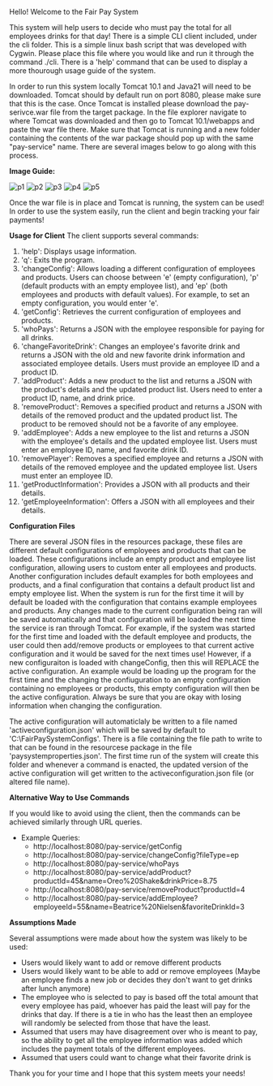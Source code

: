 Hello! Welcome to the Fair Pay System

This system will help users to decide who must pay the total for all employees drinks for that day!
There is a simple CLI client included, under the cli folder. This is a simple linux bash script that was developed with Cygwin.
Please place this file where you would like and run it through the command ./cli.
There is a 'help' command that can be used to display a more thourough usage guide of the system.

In order to run this system locally Tomcat 10.1 and Java21 will need to be downloaded. Tomcat should by default run on port 8080, please make sure that this is the case.
Once Tomcat is installed please download the pay-serivce.war file from the target package. In the file explorer navigate to where Tomcat was downloaded and then 
go to Tomcat 10.1/webapps and paste the war file there. Make sure that Tomcat is running and a new folder containing the contents of the war package should pop up with the 
same "pay-service" name. There are several images below to go along with this process.


**Image Guide:**

![p1](https://github.com/Nielsenos/bertramlabscodechallenge/assets/142841842/1c35df4e-bc70-433a-95e2-3a0aa1ee0ef9)
![p2](https://github.com/Nielsenos/bertramlabscodechallenge/assets/142841842/11723934-afc3-4b8b-a054-32da60b4184f)
![p3](https://github.com/Nielsenos/bertramlabscodechallenge/assets/142841842/daf94087-4d21-49d6-9570-209183610588)
![p4](https://github.com/Nielsenos/bertramlabscodechallenge/assets/142841842/4e100c7f-cb4c-4818-b924-40cf0358d812)
![p5](https://github.com/Nielsenos/bertramlabscodechallenge/assets/142841842/109c354f-2f5c-45ce-8ac7-6825c5b0a3f7)

Once the war file is in place and Tomcat is running, the system can be used! In order to use the system easily, run the client and begin tracking your fair payments! 

**Usage for Client**
The client supports several commands:

1) 'help': Displays usage information.
1) 'q': Exits the program.
1) 'changeConfig': Allows loading a different configuration of employees and products. Users can choose between 'e' (empty configuration), 'p' (default products with an empty employee list), and 'ep' (both employees and products with default values). For example, to set an empty configuration, you would enter 'e'.
1) 'getConfig': Retrieves the current configuration of employees and products.
1) 'whoPays': Returns a JSON with the employee responsible for paying for all drinks.
1) 'changeFavoriteDrink': Changes an employee's favorite drink and returns a JSON with the old and new favorite drink information and associated employee details. Users must provide an employee ID and a product ID.
1) 'addProduct': Adds a new product to the list and returns a JSON with the product's details and the updated product list. Users need to enter a product ID, name, and drink price.
1) 'removeProduct': Removes a specified product and returns a JSON with details of the removed product and the updated product list. The product to be removed should not be a favorite of any employee.
1) 'addEmployee': Adds a new employee to the list and returns a JSON with the employee's details and the updated employee list. Users must enter an employee ID, name, and favorite drink ID.
1) 'removePlayer': Removes a specified employee and returns a JSON with details of the removed employee and the updated employee list. Users must enter an employee ID.
1) 'getProductInformation': Provides a JSON with all products and their details.
1) 'getEmployeeInformation': Offers a JSON with all employees and their details.

**Configuration Files**

There are several JSON files in the resources package, these files are different default configurations of employees and products that can be loaded.
These configurations include an empty product and employee list configuration, allowing users to custom enter all employees and products. Another configuration
includes default examples for both employees and products, and a final configuration that contains a default product list and empty employee list. 
When the system is run for the first time it will by default be loaded with the configuration that contains example employees and products. Any changes made to the current
configuration being ran will be saved automatically and that configuration will be loaded the next time the service is ran through Tomcat. For example, if the system was started for 
the first time and loaded with the default employee and products, the user could then add/remove products or employees to that current active configuration and it would be saved for
the next times use! However, if a new configuraiton is loaded with changeConfig, then this will REPLACE the active configuration. An example would be loading up the program for the first 
time and the changing the confiuguration to an empty configuration containing no employees or products, this empty configuration will then be the active configuration. Always be sure that 
you are okay with losing information when changing the configuration.  

The active configuration will automaticlaly be written to a file named 'activeconfiguration.json' which will be saved by default to 'C:\FairPaySystemConfigs'. There is a file containing the file path to write to that can be found in the resourcese package in the file 'paysystemproperties.json'. The first time run of the system will create this folder and whenever a command is enacted, the updated version of the active configuration will get written to the activeconfiguration.json file (or altered file name).

**Alternative Way to Use Commands**

If you would like to avoid using the client, then the commands can be achieved similarly through URL queries. 
- Example Queries:
  - http://localhost:8080/pay-service/getConfig
  - http://localhost:8080/pay-service/changeConfig?fileType=ep
  - http://localhost:8080/pay-service/whoPays
  - http://localhost:8080/pay-service/addProduct?productId=45&name=Oreo%20Shake&drinkPrice=8.75
  - http://localhost:8080/pay-service/removeProduct?productId=4
  - http://localhost:8080/pay-service/addEmployee?employeeId=55&name=Beatrice%20Nielsen&favoriteDrinkId=3


**Assumptions Made**

Several assumptions were made about how the system was likely to be used:

- Users would likely want to add or remove different products
- Users would likely want to be able to add or remove employees (Maybe an employee finds a new job or decides they don't want to get drinks after lunch anymore)
- The employee who is selected to pay is based off the total amount that every employee has paid, whoever has paid the least will pay for the drinks that day. If there is a tie in who has  the least then an employee will randomly be selected from those that have  the least.
- Assumed that users may have disagreement over who is meant to pay, so the ability to get all the employee information was added which includes the payment totals of the different employees.
- Assumed that users could want to change what their favorite drink is


Thank you for your time and I hope that this system meets your needs!
